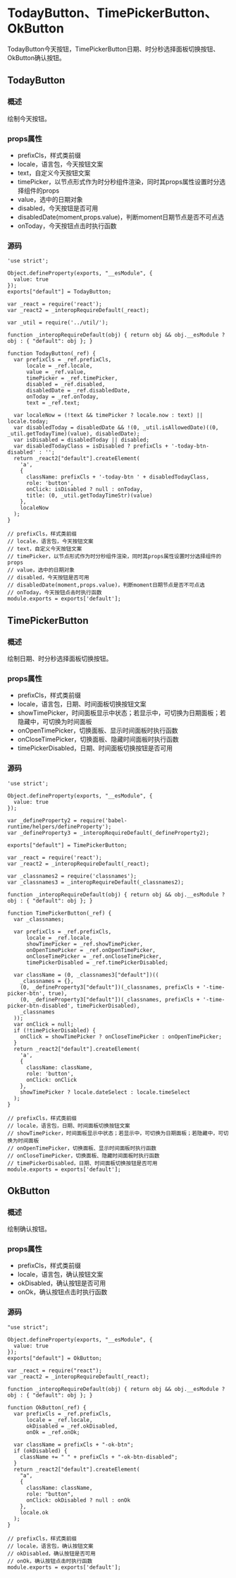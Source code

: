 # TodayButton、TimePickerButton、OkButton

TodayButton今天按钮，TimePickerButton日期、时分秒选择面板切换按钮、OkButton确认按钮。

## TodayButton

### 概述

绘制今天按钮。

### props属性

* prefixCls，样式类前缀
* locale，语言包，今天按钮文案
* text，自定义今天按钮文案
* timePicker，以节点形式作为时分秒组件渲染，同时其props属性设置时分选择组件的props
* value，选中的日期对象
* disabled，今天按钮是否可用
* disabledDate(moment,props.value)，判断moment日期节点是否不可点选
* onToday，今天按钮点击时执行函数

### 源码 

    'use strict';
    
    Object.defineProperty(exports, "__esModule", {
      value: true
    });
    exports["default"] = TodayButton;
    
    var _react = require('react');
    var _react2 = _interopRequireDefault(_react);
    
    var _util = require('../util/');
    
    function _interopRequireDefault(obj) { return obj && obj.__esModule ? obj : { "default": obj }; }
    
    function TodayButton(_ref) {
      var prefixCls = _ref.prefixCls,
          locale = _ref.locale,
          value = _ref.value,
          timePicker = _ref.timePicker,
          disabled = _ref.disabled,
          disabledDate = _ref.disabledDate,
          onToday = _ref.onToday,
          text = _ref.text;
    
      var localeNow = (!text && timePicker ? locale.now : text) || locale.today;
      var disabledToday = disabledDate && !(0, _util.isAllowedDate)((0, _util.getTodayTime)(value), disabledDate);
      var isDisabled = disabledToday || disabled;
      var disabledTodayClass = isDisabled ? prefixCls + '-today-btn-disabled' : '';
      return _react2["default"].createElement(
        'a',
        {
          className: prefixCls + '-today-btn ' + disabledTodayClass,
          role: 'button',
          onClick: isDisabled ? null : onToday,
          title: (0, _util.getTodayTimeStr)(value)
        },
        localeNow
      );
    }
    
    // prefixCls，样式类前缀
    // locale，语言包，今天按钮文案
    // text，自定义今天按钮文案
    // timePicker，以节点形式作为时分秒组件渲染，同时其props属性设置时分选择组件的props
    // value，选中的日期对象
    // disabled，今天按钮是否可用
    // disabledDate(moment,props.value)，判断moment日期节点是否不可点选
    // onToday，今天按钮点击时执行函数
    module.exports = exports['default'];



## TimePickerButton

### 概述

绘制日期、时分秒选择面板切换按钮。

### props属性

* prefixCls，样式类前缀
* locale，语言包，日期、时间面板切换按钮文案
* showTimePicker，时间面板显示中状态；若显示中，可切换为日期面板；若隐藏中，可切换为时间面板
* onOpenTimePicker，切换面板、显示时间面板时执行函数
* onCloseTimePicker，切换面板、隐藏时间面板时执行函数
* timePickerDisabled，日期、时间面板切换按钮是否可用

### 源码

    'use strict';
    
    Object.defineProperty(exports, "__esModule", {
      value: true
    });
    
    var _defineProperty2 = require('babel-runtime/helpers/defineProperty');
    var _defineProperty3 = _interopRequireDefault(_defineProperty2);
    
    exports["default"] = TimePickerButton;
    
    var _react = require('react');
    var _react2 = _interopRequireDefault(_react);
    
    var _classnames2 = require('classnames');
    var _classnames3 = _interopRequireDefault(_classnames2);
    
    function _interopRequireDefault(obj) { return obj && obj.__esModule ? obj : { "default": obj }; }
    
    function TimePickerButton(_ref) {
      var _classnames;
    
      var prefixCls = _ref.prefixCls,
          locale = _ref.locale,
          showTimePicker = _ref.showTimePicker,
          onOpenTimePicker = _ref.onOpenTimePicker,
          onCloseTimePicker = _ref.onCloseTimePicker,
          timePickerDisabled = _ref.timePickerDisabled;
    
      var className = (0, _classnames3["default"])((
        _classnames = {}, 
        (0, _defineProperty3["default"])(_classnames, prefixCls + '-time-picker-btn', true), 
        (0, _defineProperty3["default"])(_classnames, prefixCls + '-time-picker-btn-disabled', timePickerDisabled), 
        _classnames
      ));
      var onClick = null;
      if (!timePickerDisabled) {
        onClick = showTimePicker ? onCloseTimePicker : onOpenTimePicker;
      }
      return _react2["default"].createElement(
        'a',
        {
          className: className,
          role: 'button',
          onClick: onClick
        },
        showTimePicker ? locale.dateSelect : locale.timeSelect
      );
    }
    
    // prefixCls，样式类前缀
    // locale，语言包，日期、时间面板切换按钮文案
    // showTimePicker，时间面板显示中状态；若显示中，可切换为日期面板；若隐藏中，可切换为时间面板
    // onOpenTimePicker，切换面板、显示时间面板时执行函数
    // onCloseTimePicker，切换面板、隐藏时间面板时执行函数
    // timePickerDisabled，日期、时间面板切换按钮是否可用
    module.exports = exports['default'];



## OkButton

### 概述

绘制确认按钮。

### props属性

* prefixCls，样式类前缀
* locale，语言包，确认按钮文案
* okDisabled，确认按钮是否可用
* onOk，确认按钮点击时执行函数

### 源码

    "use strict";
    
    Object.defineProperty(exports, "__esModule", {
      value: true
    });
    exports["default"] = OkButton;
    
    var _react = require("react");
    var _react2 = _interopRequireDefault(_react);
    
    function _interopRequireDefault(obj) { return obj && obj.__esModule ? obj : { "default": obj }; }
    
    function OkButton(_ref) {
      var prefixCls = _ref.prefixCls,
          locale = _ref.locale,
          okDisabled = _ref.okDisabled,
          onOk = _ref.onOk;
    
      var className = prefixCls + "-ok-btn";
      if (okDisabled) {
        className += " " + prefixCls + "-ok-btn-disabled";
      }
      return _react2["default"].createElement(
        "a",
        {
          className: className,
          role: "button",
          onClick: okDisabled ? null : onOk
        },
        locale.ok
      );
    }
    
    // prefixCls，样式类前缀
    // locale，语言包，确认按钮文案
    // okDisabled，确认按钮是否可用
    // onOk，确认按钮点击时执行函数
    module.exports = exports['default'];

